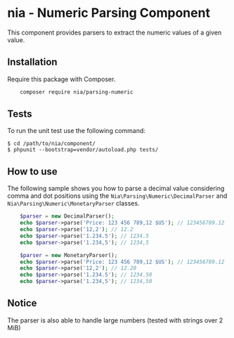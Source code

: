 # nia - Numeric Parsing Component

This component provides parsers to extract the numeric values of a given value.

## Installation

Require this package with Composer.

```bash
	composer require nia/parsing-numeric
```

## Tests
To run the unit test use the following command:

    $ cd /path/to/nia/component/
    $ phpunit --bootstrap=vendor/autoload.php tests/

## How to use
The following sample shows you how to parse a decimal value considering comma and dot positions using the `Nia\Parsing\Numeric\DecimalParser` and `Nia\Parsing\Numeric\MonetaryParser` classes.

```php
	$parser = new DecimalParser();
	echo $parser->parse('Price: 123 456 789,12 $US'); // 123456789.12
	echo $parser->parse('12,2'); // 12.2
	echo $parser->parse('1.234.5'); // 1234.5
	echo $parser->parse('1.234,5'); // 1234,5

	$parser = new MonetaryParser();
	echo $parser->parse('Price: 123 456 789,12 $US'); // 123456789.12
	echo $parser->parse('12,2'); // 12.20
	echo $parser->parse('1.234.5'); // 1234.50
	echo $parser->parse('1.234,5'); // 1234,50
```

## Notice
The parser is also able to handle large numbers (tested with strings over 2 MiB)
